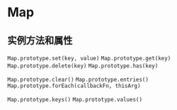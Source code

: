 # Map

## 实例方法和属性

`Map.prototype.set(key, value)`
`Map.prototype.get(key)`
`Map.prototype.delete(key)`
`Map.prototype.has(key)`

`Map.prototype.clear()`
`Map.prototype.entries()`
`Map.prototype.forEach(callbackFn, thisArg)`

`Map.prototype.keys()`
`Map.prototype.values()`
